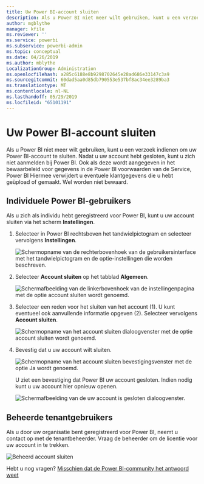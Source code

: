 ```yaml
---
title: Uw Power BI-account sluiten
description: Als u Power BI niet meer wilt gebruiken, kunt u een verzoek indienen om uw Power BI-account te sluiten.
author: mgblythe
manager: kfile
ms.reviewer: ''
ms.service: powerbi
ms.subservice: powerbi-admin
ms.topic: conceptual
ms.date: 04/26/2019
ms.author: mblythe
LocalizationGroup: Administration
ms.openlocfilehash: a285c6188e8b9298702645e28ad686e33147c3a9
ms.sourcegitcommit: 60dad5aa0d85db790553e537bf8ac34ee3289ba3
ms.translationtype: MT
ms.contentlocale: nl-NL
ms.lasthandoff: 05/29/2019
ms.locfileid: "65101191"
---
```

# <a name="close-your-power-bi-account"></a>Uw Power BI-account sluiten

Als u Power BI niet meer wilt gebruiken, kunt u een verzoek indienen om uw Power BI-account te sluiten.  Nadat u uw account hebt gesloten, kunt u zich niet aanmelden bij Power BI. Ook als deze wordt aangegeven in het bewaarbeleid voor gegevens in de Power BI voorwaarden van de Service, Power BI Hiermee verwijdert u eventuele klantgegevens die u hebt geüpload of gemaakt. Wel worden niet bewaard.

## <a name="individual-power-bi-users"></a>Individuele Power BI-gebruikers

Als u zich als individu hebt geregistreerd voor Power BI, kunt u uw account sluiten via het scherm **Instellingen**.

1. Selecteer in Power BI rechtsboven het tandwielpictogram en selecteer vervolgens **Instellingen**.

    ![Schermopname van de rechterbovenhoek van de gebruikersinterface met het tandwielpictogram en de optie-instellingen die worden beschreven.](media/service-admin-closing-your-account/close-account-settings.png)

1. Selecteer **Account sluiten** op het tabblad **Algemeen**.

    ![Schermafbeelding van de linkerbovenhoek van de instellingenpagina met de optie account sluiten wordt genoemd.](media/service-admin-closing-your-account/close-account-settings-2.png)

1. Selecteer een reden voor het sluiten van het account (1). U kunt eventueel ook aanvullende informatie opgeven (2). Selecteer vervolgens **Account sluiten**.

    ![Schermopname van het account sluiten dialoogvenster met de optie account sluiten wordt genoemd.](media/service-admin-closing-your-account/close-account-settings-3.png)

1. Bevestig dat u uw account wilt sluiten.

    ![Schermopname van het account sluiten bevestigingsvenster met de optie Ja wordt genoemd.](media/service-admin-closing-your-account/close-account-settings-4.png)

    U ziet een bevestiging dat Power BI uw account gesloten. Indien nodig kunt u uw account hier opnieuw openen.

    ![Schermafbeelding van de uw account is gesloten dialoogvenster.](media/service-admin-closing-your-account/close-account-settings-5.png)

## <a name="managed-tenant-users"></a>Beheerde tenantgebruikers

Als u door uw organisatie bent geregistreerd voor Power BI, neemt u contact op met de tenantbeheerder. Vraag de beheerder om de licentie voor uw account in te trekken.

![Beheerd account sluiten](media/service-admin-closing-your-account/close-account-managed.png)

Hebt u nog vragen? [Misschien dat de Power BI-community het antwoord weet](http://community.powerbi.com/)